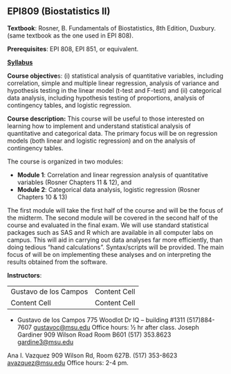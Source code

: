 ## EPI809 (Biostatistics II)

**Textbook**: Rosner, B. Fundamentals of Biostatistics, 8th Edition, Duxbury. (same textbook as the one used in EPI 808).

**Prerequisites**:	EPI 808, EPI 851, or equivalent.

**[Syllabus](https://github.com/gdlc/EPI809/blob/master/EPI_809_SPRING_2020-syllabus.pdf)**

**Course objective**s: (i) statistical analysis of quantitative variables, including correlation, simple and multiple linear regression, analysis of variance and hypothesis testing in the linear model (t-test and F-test) and (ii) categorical data analysis, including hypothesis testing of proportions, analysis of contingency tables, and logistic regression. 

**Course description:** This course will be useful to those interested on learning how to implement and understand statistical analysis of quantitative and categorical data. The primary focus will be on regression models (both linear and logistic regression) and on the analysis of contingency tables. 

The course is organized in two modules:

  - **Module 1**: Correlation and linear regression analysis of quantitative variables (Rosner Chapters 11 & 12), and 
  - **Module 2**: Categorical data analysis, logistic regression (Rosner Chapters 10 & 13)

The first module will take the first half of the course and will be the focus of the midterm. The second module will be covered in the second half of the course and evaluated in the final exam. We will use standard statistical packages such as SAS and R which are available in all computer labs on campus. This will aid in carrying out data analyses far more efficiently, than doing tedious “hand calculations”. Syntax/scripts will be provided. The main focus of will be on implementing these analyses and on interpreting the results obtained from the software. 


**Instructors**:

|    |   |
| ------------- | ------------- |
| Gustavo de los Campos  | Content Cell  |
| Content Cell  | Content Cell  |

  - Gustavo de los Campos	775 Woodlot Dr  IQ – building #1311 (517)884-7607
gustavoc@msu.edu 
Office hours: ½ hr after class.
Joseph Gardiner	 909 Wilson Road  Room B601 
(517) 353.8623 
gardine3@msu.edu 

Ana I. Vazquez	909 Wilson Rd, Room 627B.
(517) 353-8623
avazquez@msu.edu
Office hours: 2-4 pm. 

